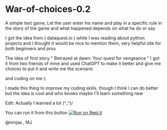 # War-of-choices-0.2
A simple text game, Let the user enter his name and play in a specific rule in the story of the game and what happened depends on what he do or say 

I got the idea from ( dataquest.io ) while I was reading about python projects and I thought it would be nice to mention them, very helpful site for both beginners and pros

The idea of first story " Betrayed at dawn: Your quest for vengeance " I got it from two friends of mine and used ChatGPT to make it better and give me choices to put it and write me the scenario 

and coding on me (: 

I made this thing to improve my coding skills, though I think I can do better but the idea is cool and who knows maybe I'll learn something new


Edit: Actually I learned a lot \(^_^)/  

You can run it from this button 
[![Run on Repl.it](https://replit.com/badge/github/MNJAA/War-of-choices-0.2)](https://replit.com/new/github/MNJAA/War-of-choices-0.2)

@mnjaa , MJ


